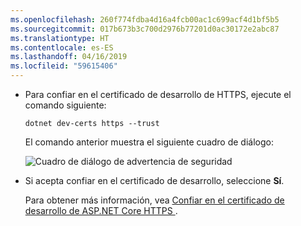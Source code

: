 ```yaml
---
ms.openlocfilehash: 260f774fdba4d16a4fcb00ac1c699acf4d1bf5b5
ms.sourcegitcommit: 017b673b3c700d2976b77201d0ac30172e2abc87
ms.translationtype: HT
ms.contentlocale: es-ES
ms.lasthandoff: 04/16/2019
ms.locfileid: "59615406"
---
```

* Para confiar en el certificado de desarrollo de HTTPS, ejecute el comando siguiente:

  ```console
  dotnet dev-certs https --trust
  ```

  El comando anterior muestra el siguiente cuadro de diálogo:

  ![Cuadro de diálogo de advertencia de seguridad](~/getting-started/_static/cert.png)

* Si acepta confiar en el certificado de desarrollo, seleccione **Sí**.

  Para obtener más información, vea [Confiar en el certificado de desarrollo de ASP.NET Core HTTPS ](xref:security/enforcing-ssl#trust-the-aspnet-core-https-development-certificate-on-windows-and-macos).
  
